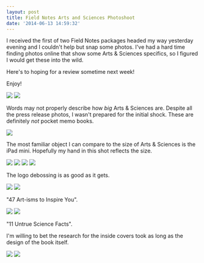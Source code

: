 ```yaml
---
layout: post
title: Field Notes Arts and Sciences Photoshoot
date: '2014-06-13 14:59:32'
---
```


I received the first of two Field Notes packages headed my way yesterday evening and I couldn't help but snap some photos. I've had a hard time finding photos online that show some Arts & Sciences specifics, so I figured I would get these into the wild.

Here's to hoping for a review sometime next week!

Enjoy!

![](http://static.thenewsprint.co/media/2014/Jun/P6120091.jpg)
![](http://static.thenewsprint.co/media/2014/Jun/P6120095.jpg)

Words may not properly describe how *big* Arts & Sciences are. Despite all the press release photos, I wasn't prepared for the initial shock. These are definitely *not* pocket memo books.

![](http://static.thenewsprint.co/media/2014/Jun/P6120097.jpg)

The most familiar object I can compare to the size of Arts & Sciences is the iPad mini. Hopefully my hand in this shot reflects the size.

![](http://static.thenewsprint.co/media/2014/Jun/P6120107.jpg)
![](http://static.thenewsprint.co/media/2014/Jun/P6120112.jpg)
![](http://static.thenewsprint.co/media/2014/Jun/P6120111.jpg)
![](http://static.thenewsprint.co/media/2014/Jun/P6120114.jpg)

The logo debossing is as good as it gets.

![](http://static.thenewsprint.co/media/2014/Jun/P6120116.jpg)
![](http://static.thenewsprint.co/media/2014/Jun/P6120118.jpg)

"47 Art-isms to Inspire You".

![](http://static.thenewsprint.co/media/2014/Jun/P6120120.jpg)
![](http://static.thenewsprint.co/media/2014/Jun/P6120122.jpg)

"11 Untrue Science Facts".

I'm willing to bet the research for the inside covers took as long as the design of the book itself.

![](http://static.thenewsprint.co/media/2014/Jun/P6120125.jpg)
![](http://static.thenewsprint.co/media/2014/Jun/P6120127.jpg)
